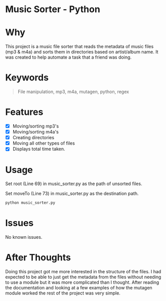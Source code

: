 # Music Sorter - Python

# Why
This project is a music file sorter that reads the metadata of music files (mp3 & m4a) and sorts them in directories based on artist/album name. It was created to help automate a task that a friend was doing.

# Keywords
>File manipulation, mp3, m4a, mutagen, python, regex

# Features
* [x] Moving/sorting mp3's
* [x] Moving/sorting m4a's
* [x] Creating directories
* [x] Moving all other types of files
* [x] Displays total time taken.

# Usage
Set root (Line 69) in music_sorter.py as the path of unsorted files.

Set moveTo (Line 73) in music_sorter.py as the destination path.

```bash
python music_sorter.py
```

# Issues
No known issues.

# After Thoughts
Doing this project got me more interested in the structure of the files. I had expected to be able to just get the metadata from the files without needing to use a module but it was more complicated than I thought. After reading the documentation and looking at a few examples of how the mutagen module worked the rest of the project was very simple.